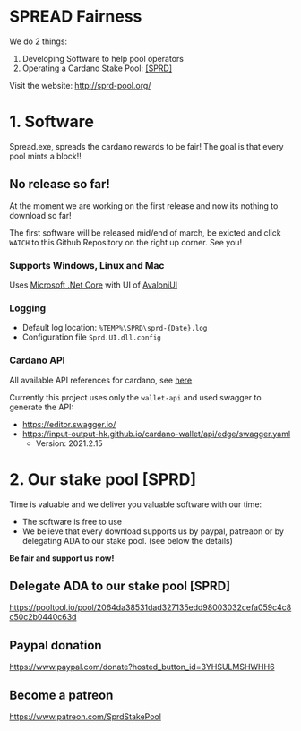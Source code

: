 # SPREAD Fairness

We do 2 things:
1. Developing Software to help pool operators
2. Operating a Cardano Stake Pool: [[SPRD]](https://adapools.org/pool/2064da38531dad327135edd98003032cefa059c4c8c50c2b0440c63d)

Visit the website: http://sprd-pool.org/

# 1. Software

Spread.exe, spreads the cardano rewards to be fair! 
The goal is that every pool mints a block!!

## No release so far!

At the moment we are working on the first release and now its nothing to download so far!

The first software will be released mid/end of march, be exicted and click `WATCH` to this Github Repository on the right up corner. See you! 

### Supports Windows, Linux and Mac

Uses [Microsoft .Net Core](https://dotnet.microsoft.com/download) with UI of [AvaloniUI](https://avaloniaui.net/)

### Logging

+ Default log location: `%TEMP%\SPRD\sprd-{Date}.log`
+ Configuration file `Sprd.UI.dll.config`

### Cardano API

All available API references for cardano, see  [here](https://docs.cardano.org/projects/adrestia/en/latest/api-reference.html)

Currently this project uses only the `wallet-api` and used swagger to generate the API:
+ https://editor.swagger.io/
+ https://input-output-hk.github.io/cardano-wallet/api/edge/swagger.yaml
  + Version: 2021.2.15


# 2. Our stake pool [SPRD]

Time is valuable and we deliver you valuable software with our time:
+ The software is free to use
+ We believe that every download supports us by paypal, patreaon or by delegating ADA to our stake pool. (see below the details)

**Be fair and support us now!**


## Delegate ADA to our stake pool [SPRD]

https://pooltool.io/pool/2064da38531dad327135edd98003032cefa059c4c8c50c2b0440c63d


## Paypal donation

https://www.paypal.com/donate?hosted_button_id=3YHSULMSHWHH6


## Become a patreon

https://www.patreon.com/SprdStakePool